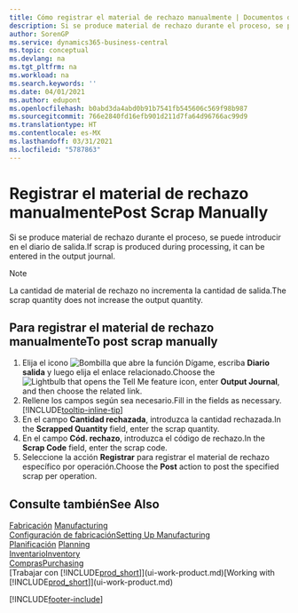 ```yaml
---
title: Cómo registrar el material de rechazo manualmente | Documentos de Microsoft
description: Si se produce material de rechazo durante el proceso, se puede introducir en el diario de salida. Observe que la cantidad de material de rechazo no incrementa la cantidad de salida.
author: SorenGP
ms.service: dynamics365-business-central
ms.topic: conceptual
ms.devlang: na
ms.tgt_pltfrm: na
ms.workload: na
ms.search.keywords: ''
ms.date: 04/01/2021
ms.author: edupont
ms.openlocfilehash: b0abd3da4abd0b91b7541fb545606c569f98b987
ms.sourcegitcommit: 766e2840fd16efb901d211d7fa64d96766ac99d9
ms.translationtype: HT
ms.contentlocale: es-MX
ms.lasthandoff: 03/31/2021
ms.locfileid: "5787863"
---
```

# <a name="post-scrap-manually"></a><span data-ttu-id="5d936-104">Registrar el material de rechazo manualmente</span><span class="sxs-lookup"><span data-stu-id="5d936-104">Post Scrap Manually</span></span>
<span data-ttu-id="5d936-105">Si se produce material de rechazo durante el proceso, se puede introducir en el diario de salida.</span><span class="sxs-lookup"><span data-stu-id="5d936-105">If scrap is produced during processing, it can be entered in the output journal.</span></span> 

> [!NOTE]
> <span data-ttu-id="5d936-106">La cantidad de material de rechazo no incrementa la cantidad de salida.</span><span class="sxs-lookup"><span data-stu-id="5d936-106">The scrap quantity does not increase the output quantity.</span></span>  

## <a name="to-post-scrap-manually"></a><span data-ttu-id="5d936-107">Para registrar el material de rechazo manualmente</span><span class="sxs-lookup"><span data-stu-id="5d936-107">To post scrap manually</span></span>  
1. <span data-ttu-id="5d936-108">Elija el icono ![Bombilla que abre la función Dígame](media/ui-search/search_small.png "Dígame qué desea hacer"), escriba **Diario salida** y luego elija el enlace relacionado.</span><span class="sxs-lookup"><span data-stu-id="5d936-108">Choose the ![Lightbulb that opens the Tell Me feature](media/ui-search/search_small.png "Tell me what you want to do") icon, enter **Output Journal**, and then choose the related link.</span></span>  
2. <span data-ttu-id="5d936-109">Rellene los campos según sea necesario.</span><span class="sxs-lookup"><span data-stu-id="5d936-109">Fill in the fields as necessary.</span></span> [!INCLUDE[tooltip-inline-tip](includes/tooltip-inline-tip_md.md)]  
3. <span data-ttu-id="5d936-110">En el campo **Cantidad rechazada**, introduzca la cantidad rechazada.</span><span class="sxs-lookup"><span data-stu-id="5d936-110">In the **Scrapped Quantity** field, enter the scrap quantity.</span></span>  
4. <span data-ttu-id="5d936-111">En el campo **Cód. rechazo**, introduzca el código de rechazo.</span><span class="sxs-lookup"><span data-stu-id="5d936-111">In the **Scrap Code** field, enter the scrap code.</span></span>  
5. <span data-ttu-id="5d936-112">Seleccione la acción **Registrar** para registrar el material de rechazo específico por operación.</span><span class="sxs-lookup"><span data-stu-id="5d936-112">Choose the **Post** action to post the specified scrap per operation.</span></span>  

## <a name="see-also"></a><span data-ttu-id="5d936-113">Consulte también</span><span class="sxs-lookup"><span data-stu-id="5d936-113">See Also</span></span>  
<span data-ttu-id="5d936-114">[Fabricación](production-manage-manufacturing.md)  </span><span class="sxs-lookup"><span data-stu-id="5d936-114">[Manufacturing](production-manage-manufacturing.md)  </span></span>  
[<span data-ttu-id="5d936-115">Configuración de fabricación</span><span class="sxs-lookup"><span data-stu-id="5d936-115">Setting Up Manufacturing</span></span>](production-configure-production-processes.md)  
<span data-ttu-id="5d936-116">[Planificación](production-planning.md)    </span><span class="sxs-lookup"><span data-stu-id="5d936-116">[Planning](production-planning.md)    </span></span>  
[<span data-ttu-id="5d936-117">Inventario</span><span class="sxs-lookup"><span data-stu-id="5d936-117">Inventory</span></span>](inventory-manage-inventory.md)  
[<span data-ttu-id="5d936-118">Compras</span><span class="sxs-lookup"><span data-stu-id="5d936-118">Purchasing</span></span>](purchasing-manage-purchasing.md)  
<span data-ttu-id="5d936-119">[Trabajar con [!INCLUDE[prod_short](includes/prod_short.md)]](ui-work-product.md)</span><span class="sxs-lookup"><span data-stu-id="5d936-119">[Working with [!INCLUDE[prod_short](includes/prod_short.md)]](ui-work-product.md)</span></span>


[!INCLUDE[footer-include](includes/footer-banner.md)]